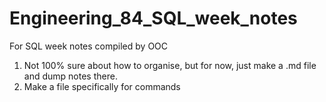 # Engineering_84_SQL_week_notes
For SQL week notes compiled by OOC

1. Not 100% sure about how to organise, but for now, just make a .md file and dump notes there.
2. Make a file specifically for commands

